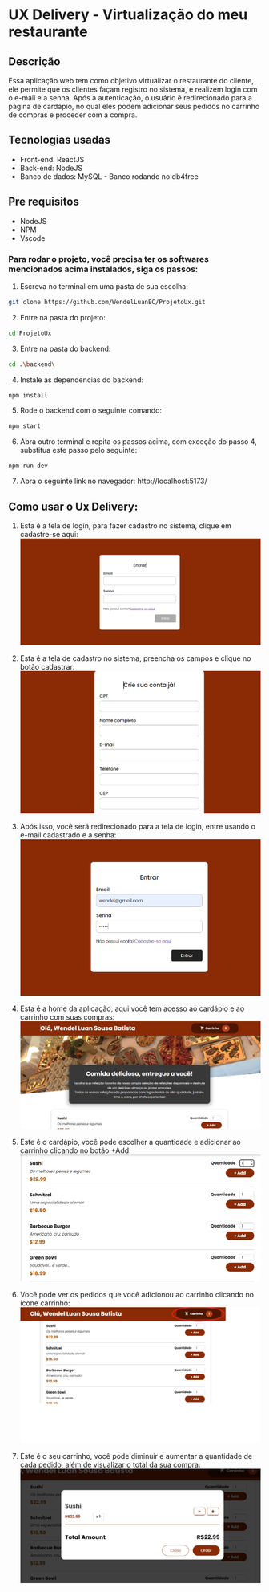 
# UX Delivery  - Virtualização do meu restaurante

## Descrição
Essa aplicação web tem como objetivo virtualizar o restaurante do cliente, ele permite que os clientes façam registro 
no sistema, e realizem login com o e-mail e a senha. Após a autenticação, o usuário é redirecionado para a página de
cardápio, no qual eles podem adicionar seus pedidos no carrinho de compras e proceder com a compra.

## Tecnologias usadas
 - Front-end: ReactJS
 - Back-end: NodeJS
 - Banco de dados: MySQL - Banco rodando no db4free

## Pre requisitos

- NodeJS
- NPM
- Vscode

 ### Para rodar o projeto, você precisa ter os softwares mencionados acima instalados, siga os passos:

1. Escreva no terminal em uma pasta de sua escolha:
 ```bash
git clone https://github.com/WendelLuanEC/ProjetoUx.git
```
2. Entre na pasta do projeto:
 ```bash
cd ProjetoUx
```
3. Entre na pasta do backend:
 ```bash
cd .\backend\
```
4. Instale as dependencias do backend:
 ```bash
npm install
```
5. Rode o backend com o seguinte comando:
 ```bash
npm start
```
6. Abra outro terminal e repita os passos acima, com exceção do passo 4, substitua este passo pelo seguinte:
 ```bash
npm run dev
```
7. Abra o seguinte link no navegador: http://localhost:5173/

## Como usar o Ux Delivery: 
1. Esta é a tela de login, para fazer cadastro no sistema, clique em cadastre-se aqui:
![Tela de Login](https://github.com/WendelLuanEC/assets/blob/master/1-%20login.PNG)

2. Esta é a tela de cadastro no sistema, preencha os campos e clique no botão cadastrar:
![Tela de Registro](https://github.com/WendelLuanEC/assets/blob/master/2-%20registro.PNG) 

3. Após isso, você será redirecionado para a tela de login, entre usando o e-mail cadastrado e a senha:
![Tela de login](https://github.com/WendelLuanEC/assets/blob/master/4-%20login%20com%20credenciais.PNG)

4. Esta é a home da aplicação, aqui você tem acesso ao cardápio e ao carrinho com suas compras:
![Home](https://github.com/WendelLuanEC/assets/blob/master/5%20-%20home%20da%20aplica%C3%A7%C3%A3o.PNG)

5. Este é o cardápio, você pode escolher a quantidade e adicionar ao carrinho clicando no botão +Add:
![Cardapio](https://github.com/WendelLuanEC/assets/blob/master/6%20-%20cardapio.PNG)

6. Você pode ver os pedidos que você adicionou ao carrinho clicando no ícone carrinho:
![Carrinho](https://github.com/WendelLuanEC/assets/blob/master/8%20-%20carrinho.png)

7. Este é o seu carrinho, você pode diminuir e aumentar a quantidade de cada pedido, além de visualizar o total da sua compra:
![Carrinho](https://github.com/WendelLuanEC/assets/blob/master/9%20-%20itens%20no%20carrinho.PNG)
